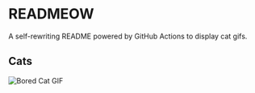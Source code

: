 # READMEOW

A self-rewriting README powered by GitHub Actions to display cat gifs.

## Cats

![Bored Cat GIF](https://media4.giphy.com/media/v1.Y2lkPTlhY2QwMmRhdzVvYnQ1YXUwNzYyd25nMGN6b2ZhOG9rcDRqeW1icHlzcDh2NTVzYiZlcD12MV9naWZzX3NlYXJjaCZjdD1n/mlvseq9yvZhba/200.gif)
